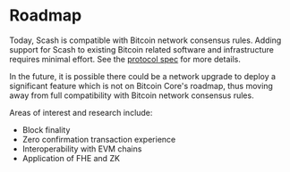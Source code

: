 # Roadmap

Today, Scash is compatible with Bitcoin network consensus rules. Adding support for Scash to existing Bitcoin related software and infrastructure requires minimal effort.  See the [protocol spec](https://github.com/scash-project/sips/blob/main/scash-protocol-spec.md) for more details.

In the future, it is possible there could be a network upgrade to deploy a significant feature which is not on Bitcoin Core's roadmap, thus moving away from full compatibility with Bitcoin network consensus rules.

Areas of interest and research include:

* Block finality
* Zero confirmation transaction experience
* Interoperability with EVM chains
* Application of FHE and ZK
